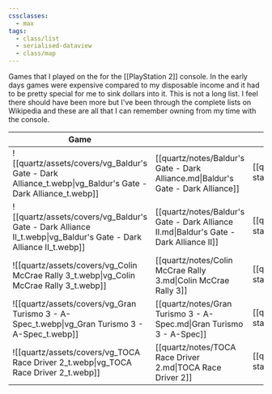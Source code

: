 ```yaml
---
cssclasses:
  - max
tags:
  - class/list
  - serialised-dataview
  - class/map
---
```

Games that I played on the for the [[PlayStation 2]] console. In the early days games were expensive compared to my disposable income and it had to be pretty special for me to sink dollars into it. This is not a long list. I feel there should have been more but I've been through the complete lists on Wikipedia and these are all that I can remember owning from my time with the console.

<!-- QueryToSerialize: table without id embed(link(thumbnail)) as "Game", file.link as "", rating as Rating, link(split( filter(file.tags, (t) => startswith(t, "#status") )[0], "/" )[1]) as Status from #class/video-game where contains(platform, [[PlayStation 2]]) sort file.name -->
<!-- SerializedQuery: table without id embed(link(thumbnail)) as "Game", file.link as "", rating as Rating, link(split( filter(file.tags, (t) => startswith(t, "#status") )[0], "/" )[1]) as Status from #class/video-game where contains(platform, [[PlayStation 2]]) sort file.name -->

| Game                                                                                                             |                                                                                        | Rating                               | Status                                   |
| ---------------------------------------------------------------------------------------------------------------- | -------------------------------------------------------------------------------------- | ------------------------------------ | ---------------------------------------- |
| ![[quartz/assets/covers/vg_Baldur's Gate - Dark Alliance_t.webp\|vg_Baldur's Gate - Dark Alliance_t.webp]]       | [[quartz/notes/Baldur's Gate - Dark Alliance.md\|Baldur's Gate - Dark Alliance]]       | [[quartz/notes/4-star.md\|⭐️⭐️⭐️⭐️]] | [[quartz/notes/completed.md\|completed]] |
| ![[quartz/assets/covers/vg_Baldur's Gate - Dark Alliance II_t.webp\|vg_Baldur's Gate - Dark Alliance II_t.webp]] | [[quartz/notes/Baldur's Gate - Dark Alliance II.md\|Baldur's Gate - Dark Alliance II]] | [[quartz/notes/3-star.md\|⭐️⭐️⭐️]]   | [[quartz/notes/completed.md\|completed]] |
| ![[quartz/assets/covers/vg_Colin McCrae Rally 3_t.webp\|vg_Colin McCrae Rally 3_t.webp]]                         | [[quartz/notes/Colin McCrae Rally 3.md\|Colin McCrae Rally 3]]                         | [[quartz/notes/4-star.md\|⭐️⭐️⭐️⭐️]] | [[quartz/notes/completed.md\|completed]] |
| ![[quartz/assets/covers/vg_Gran Turismo 3 - A-Spec_t.webp\|vg_Gran Turismo 3 - A-Spec_t.webp]]                   | [[quartz/notes/Gran Turismo 3 - A-Spec.md\|Gran Turismo 3 - A-Spec]]                   | [[quartz/notes/3-star.md\|⭐️⭐️⭐️]]   | [[quartz/notes/completed.md\|completed]] |
| ![[quartz/assets/covers/vg_TOCA Race Driver 2_t.webp\|vg_TOCA Race Driver 2_t.webp]]                             | [[quartz/notes/TOCA Race Driver 2.md\|TOCA Race Driver 2]]                             | [[quartz/notes/3-star.md\|⭐️⭐️⭐️]]   | [[quartz/notes/completed.md\|completed]] |
<!-- SerializedQuery END -->

